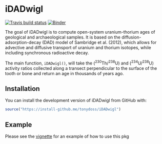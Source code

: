 
<!-- README.md is generated from README.Rmd. Please edit that file -->

# iDADwigl

[![Travis build
status](https://travis-ci.org/benmarwick/iDADwigl.svg?branch=master)](https://travis-ci.org/benmarwick/iDADwigl) [![Binder](https://mybinder.org/badge_logo.svg)](https://mybinder.org/v2/gh/benmarwick/iDADwigl/master)

The goal of iDADwigl is to compute open-system uranium-thorium ages of
geological and archaeological samples. It is based on the
diffusion-adsorption-decay (DAD) model of Sambridge et al. (2012), which
allows for advective and diffusive transport of uranium and thorium
isotopes, while including synchronous radioactive decay.

The main function, `iDADwigl()`, will take the
(<sup>230</sup>Th/<sup>238</sup>U) and (<sup>234</sup>U/<sup>238</sup>U)
activity ratios collected along a transect perpendicular to the surface
of the tooth or bone and return an age in thousands of years ago.

## Installation

You can install the development version of iDADwigl from GitHub with:

``` r
source("https://install-github.me/tonydoss/iDADwigl")
```

## Example

Please see the [vignette](articles/idadwigl.pdf) for an example of how
to use this pkg
